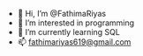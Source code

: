 - 👋 Hi, I’m @FathimaRiyas
- 👀 I’m interested in programming
- 🌱 I’m currently learning SQL
- 📫 fathimariyas619@gmail.com

<!---
FathimaRiyas/FathimaRiyas is a ✨ special ✨ repository because its `README.md` (this file) appears on your GitHub profile.
You can click the Preview link to take a look at your changes.
--->
